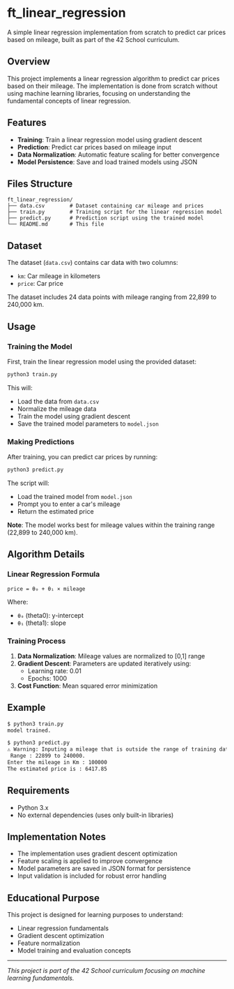 # ft_linear_regression

A simple linear regression implementation from scratch to predict car prices based on mileage, built as part of the 42 School curriculum.

## Overview

This project implements a linear regression algorithm to predict car prices based on their mileage. The implementation is done from scratch without using machine learning libraries, focusing on understanding the fundamental concepts of linear regression.

## Features

- **Training**: Train a linear regression model using gradient descent
- **Prediction**: Predict car prices based on mileage input
- **Data Normalization**: Automatic feature scaling for better convergence
- **Model Persistence**: Save and load trained models using JSON

## Files Structure

```
ft_linear_regression/
├── data.csv        # Dataset containing car mileage and prices
├── train.py        # Training script for the linear regression model
├── predict.py      # Prediction script using the trained model
└── README.md       # This file
```

## Dataset

The dataset (`data.csv`) contains car data with two columns:
- `km`: Car mileage in kilometers
- `price`: Car price

The dataset includes 24 data points with mileage ranging from 22,899 to 240,000 km.

## Usage

### Training the Model

First, train the linear regression model using the provided dataset:

```bash
python3 train.py
```

This will:
- Load the data from `data.csv`
- Normalize the mileage data
- Train the model using gradient descent
- Save the trained model parameters to `model.json`

### Making Predictions

After training, you can predict car prices by running:

```bash
python3 predict.py
```

The script will:
- Load the trained model from `model.json`
- Prompt you to enter a car's mileage
- Return the estimated price

**Note**: The model works best for mileage values within the training range (22,899 to 240,000 km).

## Algorithm Details

### Linear Regression Formula
```
price = θ₀ + θ₁ × mileage
```

Where:
- `θ₀` (theta0): y-intercept
- `θ₁` (theta1): slope

### Training Process
1. **Data Normalization**: Mileage values are normalized to [0,1] range
2. **Gradient Descent**: Parameters are updated iteratively using:
   - Learning rate: 0.01
   - Epochs: 1000
3. **Cost Function**: Mean squared error minimization

## Example

```bash
$ python3 train.py
model trained.

$ python3 predict.py
⚠️ Warning: Inputing a mileage that is outside the range of training data might provide innacurate results.
 Range : 22899 to 240000.
Enter the mileage in Km : 100000
The estimated price is : 6417.85
```

## Requirements

- Python 3.x
- No external dependencies (uses only built-in libraries)

## Implementation Notes

- The implementation uses gradient descent optimization
- Feature scaling is applied to improve convergence
- Model parameters are saved in JSON format for persistence
- Input validation is included for robust error handling

## Educational Purpose

This project is designed for learning purposes to understand:
- Linear regression fundamentals
- Gradient descent optimization
- Feature normalization
- Model training and evaluation concepts

---

*This project is part of the 42 School curriculum focusing on machine learning fundamentals.* 